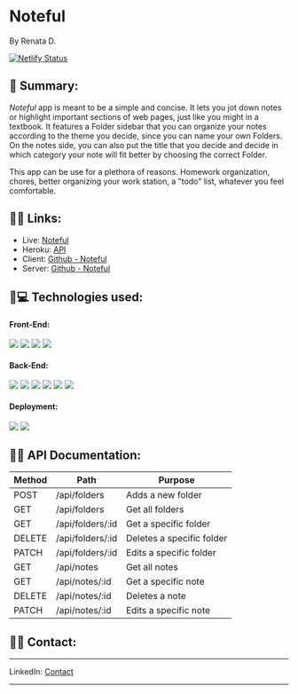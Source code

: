 # Noteful
By Renata D.

[![Netlify Status](https://api.netlify.com/api/v1/badges/d69f05d8-8cc0-46a8-ae4e-229ef931988a/deploy-status)](https://app.netlify.com/sites/noteful-app/deploys)

## 📌 Summary:
_Noteful_ app is meant to be a simple and concise. It lets you jot down notes or highlight important sections of web pages, just like you might in a textbook. It features a Folder sidebar that you can organize your notes according to the theme you decide, since you can name your own Folders. On the notes side, you can also put the title that you decide and decide in which category your note will fit better by choosing the correct Folder.

This app can be use for a plethora of reasons. Homework organization, chores, better organizing your work station, a "todo" list, whatever you feel comfortable.

## 📌🔗 Links:

* Live: [Noteful](https://noteful-app.netlify.app/)
* Heroku: [API](https://young-harbor-13421.herokuapp.com)
* Client: [Github - Noteful](https://github.com/Seraphyne/noteful-reformed-client)
* Server: [Github - Noteful](https://github.com/Seraphyne/noteful-reformed-server)

## 📌💻 Technologies used:

#### Front-End: 

![](https://img.shields.io/badge/Code-React-informational?style=flat&logo=react&logoColor=white&color=sucess)
![](https://img.shields.io/badge/Code-ReactRouter-informational?style=flat&logo=react&logoColor=white&color=sucess)
![](https://img.shields.io/badge/Code-CSS-informational?style=flat&logo=css&logoColor=white&color=sucess)
![](https://img.shields.io/badge/Code-Enzyme-informational?style=flat&logo=enzyme&logoColor=white&color=sucess)

#### Back-End: 

![](https://img.shields.io/badge/Code-PostgreSQL-informational?style=flat&logo=postgresql&logoColor=white&color=sucess)
![](https://img.shields.io/badge/Code-Node-informational?style=flat&logo=node&logoColor=white&color=sucess)
![](https://img.shields.io/badge/Code-Express-informational?style=flat&logo=express&logoColor=white&color=sucess)
![](https://img.shields.io/badge/Code-Mocha&Chai-informational?style=flat&logo=mocha&chait&logoColor=white&color=sucess)
![](https://img.shields.io/badge/Code-Nodemon-informational?style=flat&logo=nodemon&logoColor=white&color=sucess)
![](https://img.shields.io/badge/Code-Supertest-informational?style=flat&logo=supertest&chait&logoColor=white&color=sucess)

#### Deployment:

![](https://img.shields.io/badge/Heroku-informational?style=flat&logo=heroku&logoColor=white&color=sucess)
![](https://img.shields.io/badge/Netlify-informational?style=flat&logo=netlify&logoColor=white&color=sucess)

## 📌📄 API Documentation:


| Method | Path               | Purpose                                                        |
| ------ | ------------------ | -------------------------------------------------------------- |
| POST   | /api/folders       | Adds a new folder                                              |
| GET    | /api/folders       | Get all folders                                                |
| GET    | /api/folders/:id   | Get a specific folder                                          |
| DELETE | /api/folders/:id   | Deletes a specific folder                                      |
| PATCH  | /api/folders/:id   | Edits a specific folder                                        |
| GET    | /api/notes         | Get all notes                                                  |
| GET    | /api/notes/:id     | Get a specific note                                            |
| DELETE | /api/notes/:id     | Deletes a note                                                 |
| PATCH  | /api/notes/:id     | Edits a specific note                                          |

## 📌📇 Contact:
<hr>

LinkedIn: [Contact](https://www.linkedin.com/in/renatafd/?locale=en_US)

<hr>